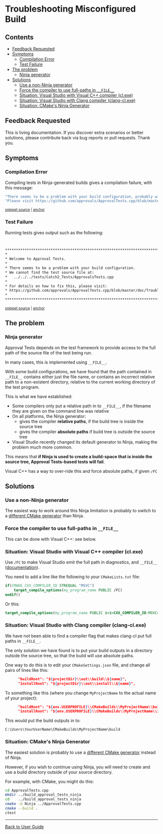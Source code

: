 <!--
GENERATED FILE - DO NOT EDIT
This file was generated by [MarkdownSnippets](https://github.com/SimonCropp/MarkdownSnippets).
Source File: /doc/mdsource/TroubleshootingMisconfiguredBuild.source.md
To change this file edit the source file and then execute ./run_markdown_templates.sh.
-->

<a id="top"></a>

# Troubleshooting Misconfigured Build

<!-- toc -->
## Contents

  * [Feedback Requested](#feedback-requested)
  * [Symptoms](#symptoms)
    * [Compilation Error](#compilation-error)
    * [Test Failure](#test-failure)
  * [The problem](#the-problem)
    * [Ninja generator](#ninja-generator)
  * [Solutions](#solutions)
    * [Use a non-Ninja generator](#use-a-non-ninja-generator)
    * [Force the compiler to use full-paths in `__FILE__`](#force-the-compiler-to-use-full-paths-in-__file__)
    * [Situation: Visual Studio with Visual C++ compiler (cl.exe)](#situation-visual-studio-with-visual-c-compiler-clexe)
    * [Situation: Visual Studio with Clang compiler (clang-cl.exe)](#situation-visual-studio-with-clang-compiler-clang-clexe)
    * [Situation: CMake's Ninja Generator](#situation-cmakes-ninja-generator)<!-- endtoc -->

## Feedback Requested

This is living documentation. If you discover extra scenarios or better solutions, please contribute back via bug reports or pull requests. Thank you. 

## Symptoms

### Compilation Error

Compiling tests in Ninja-generated builds gives a compilation failure, with this message:

<!-- snippet: compiler_error_for_misconfigured_build -->
<a id='snippet-compiler_error_for_misconfigured_build'/></a>
```h
"There seems to be a problem with your build configuration, probably with Ninja. "
"Please visit https://github.com/approvals/ApprovalTests.cpp/blob/master/doc/TroubleshootingMisconfiguredBuild.md"
```
<sup><a href='/ApprovalTests/integrations/CheckFileMacroIsAbsolute.h#L14-L17' title='File snippet `compiler_error_for_misconfigured_build` was extracted from'>snippet source</a> | <a href='#snippet-compiler_error_for_misconfigured_build' title='Navigate to start of snippet `compiler_error_for_misconfigured_build`'>anchor</a></sup>
<!-- endsnippet -->

### Test Failure

Running tests gives output such as the following:

<!-- snippet: ForgottenToConfigure.HelpMessageForIncorrectBuildConfig.approved.txt -->
<a id='snippet-ForgottenToConfigure.HelpMessageForIncorrectBuildConfig.approved.txt'/></a>
```txt


************************************************************************************
*                                                                                  *
* Welcome to Approval Tests.
*
* There seems to be a problem with your build configuration.
* We cannot find the test source file at:
*   ../../../tests/Catch2_Tests/ApprovalsTests.cpp
*
* For details on how to fix this, please visit:
* https://github.com/approvals/ApprovalTests.cpp/blob/master/doc/TroubleshootingMisconfiguredBuild.md
*                                                                                  *
************************************************************************************


```
<sup><a href='/tests/DocTest_Tests/documentation/approval_tests/ForgottenToConfigure.HelpMessageForIncorrectBuildConfig.approved.txt#L1-L16' title='File snippet `ForgottenToConfigure.HelpMessageForIncorrectBuildConfig.approved.txt` was extracted from'>snippet source</a> | <a href='#snippet-ForgottenToConfigure.HelpMessageForIncorrectBuildConfig.approved.txt' title='Navigate to start of snippet `ForgottenToConfigure.HelpMessageForIncorrectBuildConfig.approved.txt`'>anchor</a></sup>
<!-- endsnippet -->

## The problem

### Ninja generator

Approval Tests depends on the test framework to provide access to the full path of the source file of the test being run.

In many cases, this is implemented using `__FILE__`.

With some build configurations, we have found that the path contained in `__FILE__` contains either just the file name, or contains an incorrect relative path to a non-existent directory, relative to the current working directory of the test program.

This is what we have established:

* Some compilers only put a relative path in to `__FILE__`, if the filename they are given on the command line was relative
* On all platforms, the Ninja generator:
  * gives the compiler **relative paths**, if the build tree is inside the source tree
  * gives the compiler **absolute paths** if build tree is outside the source tree
* Visual Studio recently changed its default generator to Ninja, making the problem much more common.

This means that **if Ninja is used to create a build-space that is inside the source tree, Approval Tests-based tests will fail**.

Visual C++ has a way to over-ride this and force absolute paths, if given `/FC`


## Solutions

### Use a non-Ninja generator

The easiest way to work around this Ninja limitation is probably to switch to a [different CMake generator](https://cmake.org/cmake/help/latest/manual/cmake-generators.7.html) than Ninja.

### Force the compiler to use full-paths in `__FILE__`

This can be done with Visual C++: see below.

### Situation: Visual Studio with Visual C++ compiler (cl.exe)

Use `/FC` to make Visual Studio emit the full path in diagnostics, and `__FILE__` ([documentation](https://docs.microsoft.com/en-us/cpp/build/reference/fc-full-path-of-source-code-file-in-diagnostics?view=vs-2019)).

You need to add a line like the following to your `CMakeLists.txt` file:

```cmake
if(CMAKE_CXX_COMPILER_ID STREQUAL "MSVC")
    target_compile_options(my_program_name PUBLIC /FC)
endif()
```

Or this:

```cmake
target_compile_options(my_program_name PUBLIC $<$<CXX_COMPILER_ID:MSVC>:/FC>)
```

### Situation: Visual Studio with Clang compiler (clang-cl.exe)

We have not been able to find a compiler flag that makes clang-cl put full paths in `__FILE__`.

The only solution we have found is to put your build outputs in a directory outside the source tree, so that the build will use absolute paths.

One way to do this is to edit your `CMakeSettings.json` file, and change all pairs of lines like this:

```json
      "buildRoot": "${projectDir}\\out\\build\\${name}",
      "installRoot": "${projectDir}\\out\\install\\${name}",
```

To something like this (where you change `MyProjectName` to the actual name of your project):

```json
      "buildRoot": "${env.USERPROFILE}\\CMakeBuilds\\MyProjectName\\build\\${name}",
      "installRoot": "${env.USERPROFILE}\\CMakeBuilds\\MyProjectName\\install\\${name}",
```

This would put the build outputs in to:

`C:\Users\YourUserName\CMakeBuilds\MyProjectName\build`

### Situation: CMake's Ninja Generator

The easiest solution is probably to use a [different CMake generator](https://cmake.org/cmake/help/latest/manual/cmake-generators.7.html) instead of Ninja.

However, if you wish to continue using Ninja, you will need to create and use a build directory outside of your source directory. 

For example, with CMake, you might do this:

```bash
cd ApprovalTests.cpp
mkdir ../build_approval_tests_ninja
cd    ../build_approval_tests_ninja
cmake -G Ninja ../ApprovalTests.cpp
cmake --build .
ctest
``` 

---

[Back to User Guide](/doc/README.md#top)
